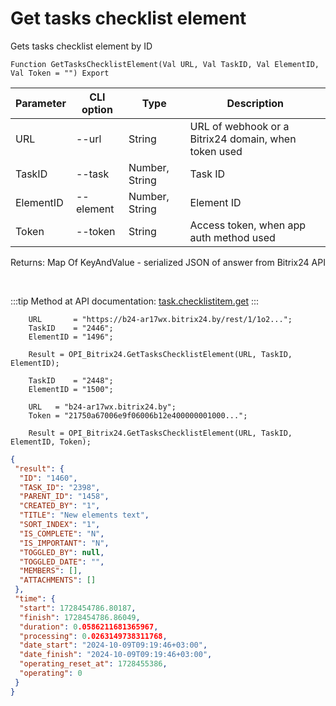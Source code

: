 ﻿---
sidebar_position: 5
---

# Get tasks checklist element
 Gets tasks checklist element by ID



`Function GetTasksChecklistElement(Val URL, Val TaskID, Val ElementID, Val Token = "") Export`

  | Parameter | CLI option | Type | Description |
  |-|-|-|-|
  | URL | --url | String | URL of webhook or a Bitrix24 domain, when token used |
  | TaskID | --task | Number, String | Task ID |
  | ElementID | --element | Number, String | Element ID |
  | Token | --token | String | Access token, when app auth method used |

  
  Returns:  Map Of KeyAndValue - serialized JSON of answer from Bitrix24 API

<br/>

:::tip
Method at API documentation: [task.checklistitem.get](https://dev.1c-bitrix.ru/rest_help/tasks/task/checklistitem/get.php)
:::
<br/>


```bsl title="Code example"
    URL       = "https://b24-ar17wx.bitrix24.by/rest/1/1o2...";
    TaskID    = "2446";
    ElementID = "1496";

    Result = OPI_Bitrix24.GetTasksChecklistElement(URL, TaskID, ElementID);

    TaskID    = "2448";
    ElementID = "1500";

    URL   = "b24-ar17wx.bitrix24.by";
    Token = "21750a67006e9f06006b12e400000001000...";

    Result = OPI_Bitrix24.GetTasksChecklistElement(URL, TaskID, ElementID, Token);
```
 



```json title="Result"
{
 "result": {
  "ID": "1460",
  "TASK_ID": "2398",
  "PARENT_ID": "1458",
  "CREATED_BY": "1",
  "TITLE": "New elements text",
  "SORT_INDEX": "1",
  "IS_COMPLETE": "N",
  "IS_IMPORTANT": "N",
  "TOGGLED_BY": null,
  "TOGGLED_DATE": "",
  "MEMBERS": [],
  "ATTACHMENTS": []
 },
 "time": {
  "start": 1728454786.80187,
  "finish": 1728454786.86049,
  "duration": 0.0586211681365967,
  "processing": 0.0263149738311768,
  "date_start": "2024-10-09T09:19:46+03:00",
  "date_finish": "2024-10-09T09:19:46+03:00",
  "operating_reset_at": 1728455386,
  "operating": 0
 }
}
```
